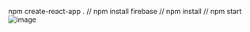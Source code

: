npm create-react-app . //
npm install firebase //
npm install //
npm start
![image](https://user-images.githubusercontent.com/101666479/210639667-fe5c80ec-edc4-40af-8738-f8a53e1ba908.png)

